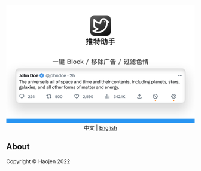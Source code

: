 <div align="center">
    <img src="./images/Helper-for-Twitter-zh.png" alt="">
</div>

<div align="center">
    <span>中文</span> | <a href="/README-en.md">English</a>
</div>

<h2>About</h2>
Copyright © Haojen 2022